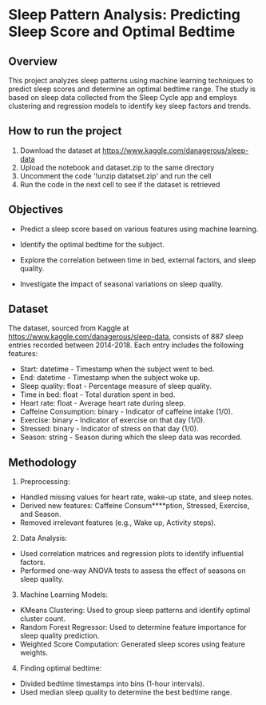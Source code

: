 # Sleep Pattern Analysis: Predicting Sleep Score and Optimal Bedtime

## Overview
This project analyzes sleep patterns using machine learning techniques to predict sleep scores and determine an 
optimal bedtime range. The study is based on sleep data collected from the Sleep Cycle app and employs clustering and regression models to identify key sleep factors and trends.
## How to run the project
1. Download the dataset at https://www.kaggle.com/danagerous/sleep-data
2. Upload the notebook and dataset.zip to the same directory
3. Uncomment the code '!unzip datatset.zip' and run the cell
4. Run the code in the next cell to see if the dataset is retrieved

## Objectives
- Predict a sleep score based on various features using machine learning.

- Identify the optimal bedtime for the subject.

- Explore the correlation between time in bed, external factors, and sleep quality.

- Investigate the impact of seasonal variations on sleep quality.

## Dataset
The dataset, sourced from Kaggle at https://www.kaggle.com/danagerous/sleep-data, consists of 887 sleep entries recorded between 2014-2018. Each entry includes the following features:
- Start: datetime - Timestamp when the subject went to bed.
- End: datetime - Timestamp when the subject woke up.
- Sleep quality: float - Percentage measure of sleep quality.
- Time in bed: float - Total duration spent in bed.
- Heart rate: float - Average heart rate during sleep.
- Caffeine Consumption: binary - Indicator of caffeine intake (1/0).
- Exercise: binary - Indicator of exercise on that day (1/0).
- Stressed: binary - Indicator of stress on that day (1/0).
- Season: string - Season during which the sleep data was recorded.

## Methodology 
1. Preprocessing:
  - Handled missing values for heart rate, wake-up state, and sleep notes.
  - Derived new features: Caffeine Consum****ption, Stressed, Exercise, and Season.
  - Removed irrelevant features (e.g., Wake up, Activity steps).

2. Data Analysis:
  - Used correlation matrices and regression plots to identify influential factors.
  - Performed one-way ANOVA tests to assess the effect of seasons on sleep quality.
3. Machine Learning Models:
  - KMeans Clustering: Used to group sleep patterns and identify optimal cluster count.
  - Random Forest Regressor: Used to determine feature importance for sleep quality prediction.
  - Weighted Score Computation: Generated sleep scores using feature weights.
4. Finding optimal bedtime:
  - Divided bedtime timestamps into bins (1-hour intervals).
  - Used median sleep quality to determine the best bedtime range.
